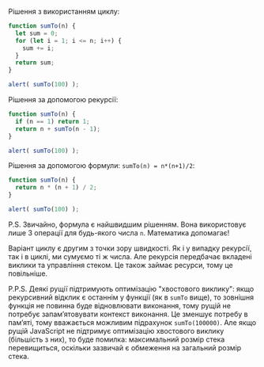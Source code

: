 Рішення з використанням циклу:

```js run
function sumTo(n) {
  let sum = 0;
  for (let i = 1; i <= n; i++) {
    sum += i;
  }
  return sum;
}

alert( sumTo(100) );
```

Рішення за допомогою рекурсії:

```js run
function sumTo(n) {
  if (n == 1) return 1;
  return n + sumTo(n - 1);
}

alert( sumTo(100) );
```

Рішення за допомогою формули: `sumTo(n) = n*(n+1)/2`:

```js run
function sumTo(n) {
  return n * (n + 1) / 2;
}

alert( sumTo(100) );
```

P.S. Звичайно, формула є найшвидшим рішенням. Вона використовує лише 3 операції для будь-якого числа `n`. Математика допомагає!

Варіант циклу є другим з точки зору швидкості. Як і у випадку рекурсії, так і в циклі, ми сумуємо ті ж числа. Але рекурсія передбачає вкладені виклики та управління стеком. Це також займає ресурси, тому це повільніше.

P.P.S. Деякі рущії підтримують оптимізацію "хвостового виклику": якщо рекурсивний відклик є останнім у функції (як в `sumTo` вище), то зовнішня функція не повинна буде відновлювати виконання, тому рущій не потребує запам’ятовувати контекст виконання. Це зменшує потребу в пам’яті, тому вважається можливим підрахунок `sumTo(100000)`. Але якщо рущій JavaScript не підтримує оптимізацію хвостового виклику (більшість з них), то буде помилка: максимальний розмір стека перевищиться, оскільки зазвичай є обмеження на загальний розмір стека.
